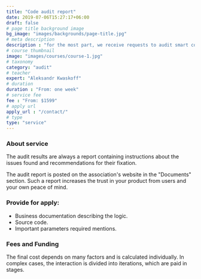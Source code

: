 ```yaml
---
title: "Code audit report"
date: 2019-07-06T15:27:17+06:00
draft: false
# page title background image
bg_image: "images/backgrounds/page-title.jpg"
# meta description
description : "for the most part, we receive requests to audit smart contracts, but it can be an code audit of the blockchain, bridges, scripts and other parts of the financial system"
# course thumbnail
image: "images/courses/course-1.jpg"
# taxonomy
category: "audit"
# teacher
expert: "Aleksandr Kwaskoff"
# duration
duration : "From: one week"
# service fee
fee : "From: $1599"
# apply url
apply_url : "/contact/"
# type
type: "service"
---
```



### About service

The audit results are always a report containing instructions about the issues found and recommendations for their fixation.

The audit report is posted on the association's website in the "Documents" section. Such a report increases the trust in your product from users and your own peace of mind.

### Provide for apply:

* Business documentation describing the logic.
* Source code.
* Important parameters required mentions.

### Fees and Funding

The final cost depends on many factors and is calculated individually. In complex cases, the interaction is divided into iterations, which are paid in stages.
